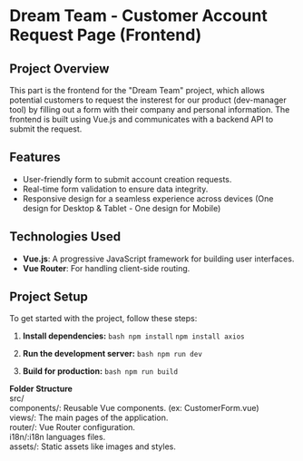 # Dream Team - Customer Account Request Page (Frontend)

## Project Overview
This part is the frontend for the "Dream Team" project, which allows potential customers to request the insterest for our product (dev-manager tool) by filling out a form with their company and personal information. The frontend is built using Vue.js and communicates with a backend API to submit the request.

## Features
- User-friendly form to submit account creation requests.
- Real-time form validation to ensure data integrity.
- Responsive design for a seamless experience across devices (One design for Desktop & Tablet - One design for Mobile)

## Technologies Used
- **Vue.js**: A progressive JavaScript framework for building user interfaces.
- **Vue Router**: For handling client-side routing.

## Project Setup
To get started with the project, follow these steps:

1. **Install dependencies:**
   ```bash npm install```
   ```npm install axios```

   
2. **Run the development server:**
```bash npm run dev```

3. **Build for production:**
```bash npm run build```


**Folder Structure**<br>
src/<br>
components/: Reusable Vue components. (ex: CustomerForm.vue)<br>
views/: The main pages of the application.<br>
router/: Vue Router configuration.<br>
i18n/:i18n languages files.<br>
assets/: Static assets like images and styles.<br>
